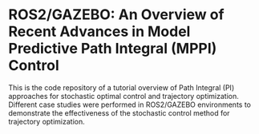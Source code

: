 # ROS2/GAZEBO: An Overview of Recent Advances in Model Predictive Path Integral (MPPI) Control
This is the code repository of a tutorial overview of Path Integral (PI) approaches for stochastic optimal control and trajectory optimization. Different case studies were performed in ROS2/GAZEBO environments to demonstrate the effectiveness of the stochastic control method for trajectory optimization. 
